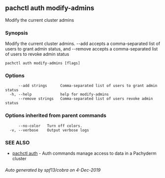 ## pachctl auth modify-admins

Modify the current cluster admins

### Synopsis

Modify the current cluster admins. --add accepts a comma-separated list of users to grant admin status, and --remove accepts a comma-separated list of users to revoke admin status

```
pachctl auth modify-admins [flags]
```

### Options

```
      --add strings      Comma-separated list of users to grant admin status
  -h, --help             help for modify-admins
      --remove strings   Comma-separated list of users revoke admin status
```

### Options inherited from parent commands

```
      --no-color   Turn off colors.
  -v, --verbose    Output verbose logs
```

### SEE ALSO

* [pachctl auth](pachctl_auth.md)	 - Auth commands manage access to data in a Pachyderm cluster

###### Auto generated by spf13/cobra on 4-Dec-2019
